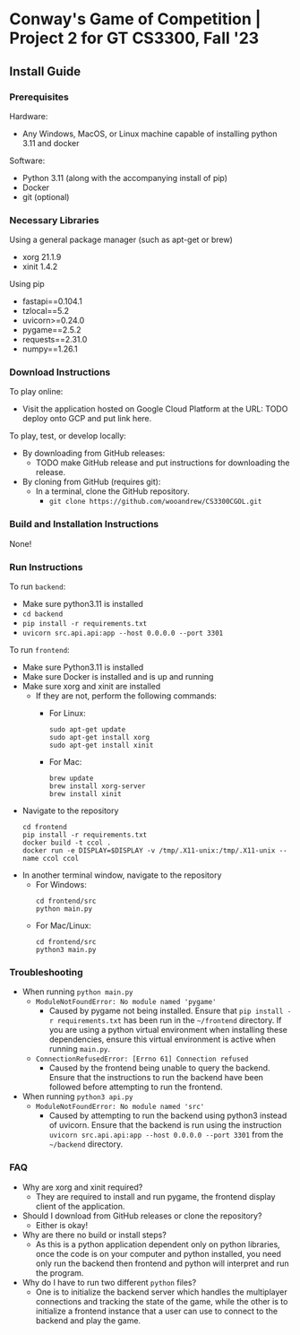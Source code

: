 # Conway's Game of Competition | Project 2 for GT CS3300, Fall '23

## Install Guide

### Prerequisites

Hardware:
* Any Windows, MacOS, or Linux machine capable of installing python 3.11 and docker

Software:
* Python 3.11 (along with the accompanying install of pip)
* Docker
* git (optional)

### Necessary Libraries

Using a general package manager (such as apt-get or brew)

* xorg 21.1.9
* xinit 1.4.2

Using pip

* fastapi==0.104.1
* tzlocal==5.2
* uvicorn>=0.24.0
* pygame==2.5.2
* requests==2.31.0
* numpy==1.26.1

### Download Instructions

To play online:
* Visit the application hosted on Google Cloud Platform at the URL: TODO deploy onto GCP and put link here.

To play, test, or develop locally:
* By downloading from GitHub releases:
    * TODO make GitHub release and put instructions for downloading the release.
* By cloning from GitHub (requires git):
    * In a terminal, clone the GitHub repository.
        * `git clone https://github.com/wooandrew/CS3300CGOL.git`

### Build and Installation Instructions

None!

### Run Instructions

To run ```backend```:

* Make sure python3.11 is installed
* `cd backend`
* `pip install -r requirements.txt`
* `uvicorn src.api.api:app --host 0.0.0.0 --port 3301`

To run ```frontend```:

* Make sure Python3.11 is installed
* Make sure Docker is installed and is up and running
* Make sure xorg and xinit are installed
    * If they are not, perform the following commands:
        * For Linux:

            ```
            sudo apt-get update
            sudo apt-get install xorg
            sudo apt-get install xinit
            ```

        * For Mac:
            ```
            brew update
            brew install xorg-server
            brew install xinit
            ```
* Navigate to the repository
    ```
    cd frontend
    pip install -r requirements.txt
    docker build -t ccol .
    docker run -e DISPLAY=$DISPLAY -v /tmp/.X11-unix:/tmp/.X11-unix --name ccol ccol
    ```
* In another terminal window, navigate to the repository
    * For Windows:
        ```
        cd frontend/src
        python main.py
        ```
    * For Mac/Linux:
        ```
        cd frontend/src
        python3 main.py
        ```

### Troubleshooting

* When running `python main.py`
    * `ModuleNotFoundError: No module named 'pygame'`
        * Caused by pygame not being installed. Ensure that `pip install -r requirements.txt` has been run in the `~/frontend` directory. If you are using a python virtual environment when installing these dependencies, ensure this virtual environment is active when running `main.py`.
    * `ConnectionRefusedError: [Errno 61] Connection refused`
        * Caused by the frontend being unable to query the backend. Ensure that the instructions to run the backend have been followed before attempting to run the frontend.
* When running `python3 api.py`
    * `ModuleNotFoundError: No module named 'src'`
        * Caused by attempting to run the backend using python3 instead of uvicorn. Ensure that the backend is run using the instruction `uvicorn src.api.api:app --host 0.0.0.0 --port 3301` from the `~/backend` directory.

### FAQ
* Why are xorg and xinit required?
    * They are required to install and run pygame, the frontend display client of the application.
* Should I download from GitHub releases or clone the repository?
    * Either is okay!
* Why are there no build or install steps?
    * As this is a python application dependent only on python libraries, once the code is on your computer and python installed, you need only run the backend then frontend and python will interpret and run the program.
* Why do I have to run two different `python` files?
    * One is to initialize the backend server which handles the multiplayer connections and tracking the state of the game, while the other is to initialize a frontend instance that a user can use to connect to the backend and play the game.